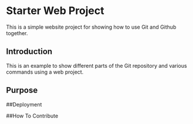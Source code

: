 # Starter Web Project

This is a simple website project for 
showing how to use Git and Github together.

## Introduction

This is an example to show different parts
of the Git repository and various commands 
using a web project.

## Purpose

##Deployment

##How To Contribute